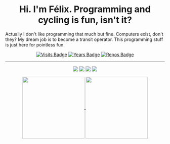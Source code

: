 <h1  align="center">Hi. I'm Félix. Programming and cycling is fun, isn't it?</h1></p>
<p>Actually I don't like programming that much but fine. Computers exist, don't they? My dream job is to become a transit operator. This programming stuff is just here for pointless fun.</p>

<div align="center">

[![Visits Badge](https://badges.pufler.dev/visits/fffelix-jan/fffelix-jan)](https://github.com/fffelix-jan)
[![Years Badge](https://badges.pufler.dev/years/fffelix-jan)](https://github.com/fffelix-jan)
[![Repos Badge](https://badges.pufler.dev/repos/fffelix-jan)](https://github.com/fffelix-jan)

</div>

---

<div align="center">
  
<img src="https://img.shields.io/badge/c++%20-%2300599C.svg?&style=for-the-badge&logo=c%2B%2B&ogoColor=white"/>
<img src="https://img.shields.io/badge/python%20-%2314354C.svg?&style=for-the-badge&logo=python&logoColor=white"/>
<img src="https://img.shields.io/badge/java-%23ED8B00.svg?&style=for-the-badge&logo=java&logoColor=white"/>
<img src="https://img.shields.io/badge/github%20-%23121011.svg?&style=for-the-badge&logo=github&logoColor=white"/>

<br />

<a href="https://github.com/fffelix-jan">
  <p align = "center">
    <img align="center" src="https://github-readme-stats.vercel.app/api?username=fffelix-jan&theme=tokyonight" height="196px"/>
  <img align="center" src="https://github-readme-stats.vercel.app/api/top-langs/?username=fffelix-jan&langs_count=3&theme=tokyonight" height="196px"/>
 </p>    
</a>
